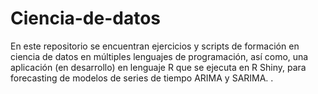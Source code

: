 # Ciencia-de-datos
En este repositorio se encuentran ejercicios y scripts de formación en ciencia de datos en múltiples lenguajes de programación, así como, una aplicación (en desarrollo) en lenguaje R que se ejecuta en R Shiny, para forecasting de modelos de series de tiempo ARIMA y SARIMA.
.
